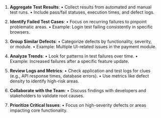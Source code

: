 1. **Aggregate Test Results**:
• Collect results from automated and manual test runs.
• Include pass/fail statuses, execution times, and defect logs.

2. **Identify Failed Test Cases**:
• Focus on recurring failures to pinpoint problematic areas.
• Example: Login test failing consistently in specific browsers.

3. **Group Similar Defects**:
• Categorize defects by functionality, severity, or module.
• Example: Multiple UI-related issues in the payment module.

4. **Analyze Trends**:
• Look for patterns in test failures over time.
• Example: Increased failures after a specific feature update.

5. **Review Logs and Metrics**:
• Check application and test logs for clues (e.g., API response times, database errors).
• Use metrics like defect density to identify high-risk areas.

6. **Collaborate with the Team**:
• Discuss findings with developers and stakeholders to validate root causes.

7. **Prioritize Critical Issues**:
• Focus on high-severity defects or areas impacting core functionality.